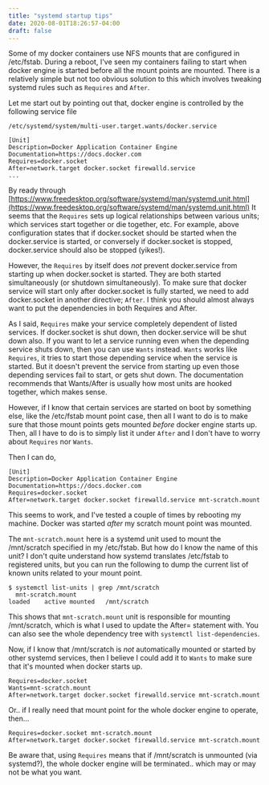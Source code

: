```yaml
---
title: "systemd startup tips"
date: 2020-08-01T18:26:57-04:00
draft: false
---
```


Some of my docker containers use NFS mounts that are configured in /etc/fstab. During a reboot, I've seen my containers failing to start when docker engine is started before all the mount points are mounted. There is a relatively simple but not too obvious solution to this which involves tweaking systemd rules such as `Requires` and `After`.

Let me start out by pointing out that, docker engine is controlled by the following service file

`/etc/systemd/system/multi-user.target.wants/docker.service`

```
[Unit]
Description=Docker Application Container Engine
Documentation=https://docs.docker.com
Requires=docker.socket
After=network.target docker.socket firewalld.service
...

```

By ready through [https://www.freedesktop.org/software/systemd/man/systemd.unit.html](https://www.freedesktop.org/software/systemd/man/systemd.unit.html) It seems that the `Requires` sets up logical relationships between various units; which services start together or die together, etc.  For example, above configuration states that if docker.socket should be started when the docker.service is started, or conversely if docker.socket is stopped, docker.service should also be stopped (yikes!). 

However, the `Requires` by itself does *not* prevent docker.service from starting up when docker.socket is started. They are both started simultaneously (or shutdown simultaneously). To make sure that docker service will start only after docker.socket is fully started, we need to add docker.socket in another directive; `After`. I think you should almost always want to put the dependencies in both Requires and After.

As I said, `Requires` make your service completely dependent of listed services. If docker.socket is shut down, then docker.service will be shut down also. If you want to let a service running even when the depending service shuts down, then you can use `Wants` instead. `Wants` works like `Requires`, it tries to start those depending service when the service is started.  But it doesn't prevent the service from starting up even those depending services fail to start, or gets shut down. The documentation recommends that Wants/After is usually how most units are hooked together, which makes sense.

However, if I know that certain services are started on boot by something else, like the /etc/fstab mount point case, then all I want to do is to make sure that those mount points gets mounted *before* docker engine starts up. Then, all I have to do is to simply list it under `After` and I don't have to worry about `Requires` nor `Wants`. 

Then I can do,

```
[Unit]
Description=Docker Application Container Engine
Documentation=https://docs.docker.com
Requires=docker.socket
After=network.target docker.socket firewalld.service mnt-scratch.mount
```

This seems to work, and I've tested a couple of times by rebooting my machine. Docker was started *after* my scratch mount point was mounted.

The `mnt-scratch.mount` here is a systemd unit used to mount the /mnt/scratch specified in my /etc/fstab. But how do I know the name of this unit? I don't quite understand how systemd translates /etc/fstab to registered units, but you can run the following to dump the current list of known units related to your mount point.

```
$ systemctl list-units | grep /mnt/scratch
  mnt-scratch.mount                                                                                         loaded    active mounted   /mnt/scratch
```

This shows that `mnt-scratch.mount` unit is responsible for mounting /mnt/scratch, which is what I used to update the After= statement with.  You can also see the whole dependency tree with `systemctl list-dependencies`.

Now, if I know that /mnt/scratch is *not* automatically mounted or started by other systemd services, then I believe I could add it to `Wants` to make sure that it's mounted when docker starts up.

```
Requires=docker.socket
Wants=mnt-scratch.mount
After=network.target docker.socket firewalld.service mnt-scratch.mount
```

Or.. if I really need that mount point for the whole docker engine to operate, then...

```
Requires=docker.socket mnt-scratch.mount
After=network.target docker.socket firewalld.service mnt-scratch.mount
```

Be aware that, using `Requires` means that if /mnt/scratch is unmounted (via systemd?), the whole docker engine will be terminated.. which may or may not be what you want.

